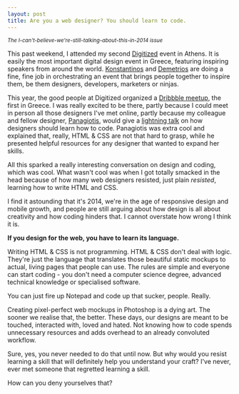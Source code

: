 ```yaml
---
layout: post
title: Are you a web designer? You should learn to code.
---
```


<small><em>The I-can't-believe-we're-still-talking-about-this-in-2014 issue</em></small>

This past weekend, I attended my second <a href="http://digitized.gr">Digitized</a> event in Athens. It is easily the most important digital design event in Greece, featuring inspiring speakers from around the world. <a href="http://www.niceandneat.gr">Konstantinos</a> and <a href="http://www.about.me/demetrios">Demetrios</a> are doing a fine, fine job in orchestrating an event that brings people together to inspire them, be them designers, developers, marketers or ninjas.

This year, the good people at Digitized organized a <a href="http://www.meetup.com/dribbble/">Dribbble meetup</a>, the first in Greece. I was really excited to be there, partly because I could meet in person all those designers I've met online, partly because my colleague and fellow designer, <a href="http://bitmap9.com/">Panagiotis</a>, would give a <a href="https://speakerdeck.com/bitmap9/designers-can-code">lightning talk</a> on how designers should learn how to code. Panagiotis was extra cool and explained that, really, HTML & CSS are not that hard to grasp, while he presented helpful resources for any designer that wanted to expand her skills.

All this sparked a really interesting conversation on design and coding, which was cool. What wasn't cool was when I got totally smacked in the head because of how many web designers resisted, just plain <em>resisted</em>, learning how to write HTML and CSS.

I find it astounding that it's 2014, we're in the age of responsive design and mobile growth, and people are still arguing about how design is all about creativity and how coding hinders that. I cannot overstate how wrong I think it is.

<strong>If you design for the web, you have to learn its language.</strong>

Writing HTML & CSS is not programming. HTML & CSS don't deal with logic. They're just the language that translates those beautiful static mockups to actual, living pages that people can use. The rules are simple and everyone can start coding - you don't need a computer science degree, advanced technical knowledge or specialised software.

You can just fire up Notepad and code up that sucker, people. Really.

Creating pixel-perfect web mockups in Photoshop is a dying art. The sooner we realise that, the better. These days, our designs are meant to be touched, interacted with, loved and hated. Not knowing how to code spends unnecessary resources and adds overhead to an already convoluted workflow.

Sure, yes, you never needed to do that until now. But why would you resist learning a skill that will definitely help you understand your craft? I've never, ever met someone that regretted learning a skill.

How can you deny yourselves that?
